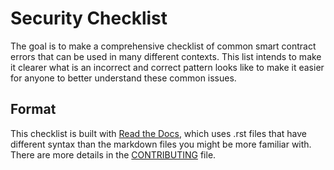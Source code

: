 # Security Checklist

The goal is to make a comprehensive checklist of common smart contract errors that can be used in many different contexts. This list intends to make it clearer what is an incorrect and correct pattern looks like to make it easier for anyone to better understand these common issues.

## Format

This checklist is built with [Read the Docs](https://readthedocs.org/), which uses .rst files that have different syntax than the markdown files you might be more familiar with. There are more details in the [CONTRIBUTING](CONTRIBUTING.md) file.